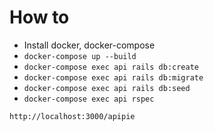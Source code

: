 # How to 
* Install docker, docker-compose
* `docker-compose up --build`
* `docker-compose exec api rails db:create`
* `docker-compose exec api rails db:migrate`
* `docker-compose exec api rails db:seed`
* `docker-compose exec api rspec`

`http://localhost:3000/apipie`
